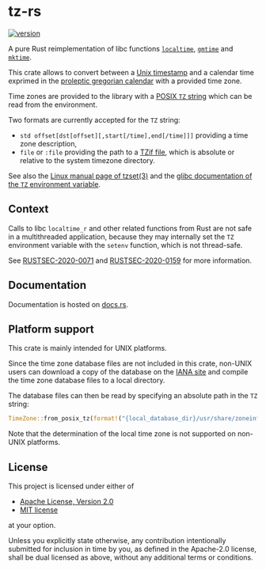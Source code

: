 # tz-rs

[![version](https://img.shields.io/crates/v/tz-rs?color=blue&style=flat-square)](https://crates.io/crates/tz-rs)

A pure Rust reimplementation of libc functions [`localtime`](https://en.cppreference.com/w/c/chrono/localtime), [`gmtime`](https://en.cppreference.com/w/c/chrono/gmtime) and [`mktime`](https://en.cppreference.com/w/c/chrono/mktime).

This crate allows to convert between a [Unix timestamp](https://en.wikipedia.org/wiki/Unix_time) and a calendar time exprimed in the [proleptic gregorian calendar](https://en.wikipedia.org/wiki/Proleptic_Gregorian_calendar) with a provided time zone.

Time zones are provided to the library with a [POSIX `TZ` string](https://pubs.opengroup.org/onlinepubs/9699919799/basedefs/V1_chap08.html) which can be read from the environment.

Two formats are currently accepted for the `TZ` string:
* `std offset[dst[offset][,start[/time],end[/time]]]` providing a time zone description,
* `file` or `:file` providing the path to a [TZif file](https://datatracker.ietf.org/doc/html/rfc8536), which is absolute or relative to the system timezone directory.

See also the [Linux manual page of tzset(3)](https://man7.org/linux/man-pages/man3/tzset.3.html) and the [glibc documentation of the `TZ` environment variable](https://www.gnu.org/software/libc/manual/html_node/TZ-Variable.html).

## Context

Calls to libc `localtime_r` and other related functions from Rust are not safe in a multithreaded application, because they may internally set the `TZ` environment variable with the `setenv` function, which is not thread-safe.

See [RUSTSEC-2020-0071](https://rustsec.org/advisories/RUSTSEC-2020-0071.html) and [RUSTSEC-2020-0159](https://rustsec.org/advisories/RUSTSEC-2020-0159.html) for more information.

## Documentation

Documentation is hosted on [docs.rs](https://docs.rs/tz-rs/latest/tz/).

## Platform support

This crate is mainly intended for UNIX platforms.

Since the time zone database files are not included in this crate, non-UNIX users can download a copy of the database on the [IANA site](https://www.iana.org/time-zones) and compile the time zone database files to a local directory.

The database files can then be read by specifying an absolute path in the `TZ` string:

```rust
TimeZone::from_posix_tz(format!("{local_database_dir}/usr/share/zoneinfo/Pacific/Auckland"))?;
```

Note that the determination of the local time zone is not supported on non-UNIX platforms.

## License

This project is licensed under either of

- [Apache License, Version 2.0](https://github.com/x-hgg-x/tz-rs/blob/master/LICENSE-Apache)
- [MIT license](https://github.com/x-hgg-x/tz-rs/blob/master/LICENSE-MIT)

at your option.

Unless you explicitly state otherwise, any contribution intentionally submitted for inclusion in
time by you, as defined in the Apache-2.0 license, shall be dual licensed as above, without any
additional terms or conditions.
